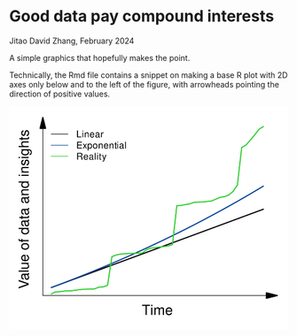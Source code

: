 Good data pay compound interests
===
Jitao David Zhang, February 2024

A simple graphics that hopefully makes the point.

Technically, the Rmd file contains a snippet on making a base R plot with 2D axes only below and to the left of the figure, with arrowheads pointing the direction of positive values.

![Figure](./fig/good-data-pay-compound-interests-1.svg)
